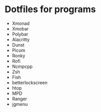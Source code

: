 # Dotfiles for programs

- Xmonad
- Xmobar
- Polybar
- Alacritty
- Dunst
- Picom
- Ronky
- Rofi
- Ncmpcpp
- Zsh
- Fish
- betterlockscreen
- htop
- MPD
- Ranger
- jgmenu
